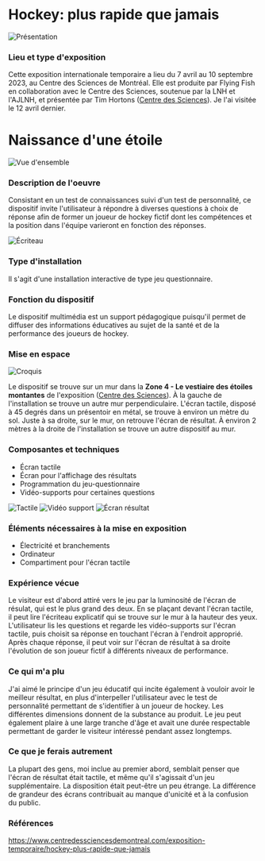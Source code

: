 # Hockey: plus rapide que jamais
![Présentation](medias/hockey_affiche.jpg)

### Lieu et type d'exposition
Cette exposition internationale temporaire a lieu du 7 avril au 10 septembre 2023, au Centre des Sciences de Montréal. Elle est produite par Flying Fish en collaboration avec le Centre des Sciences, soutenue par la LNH et l'AJLNH, et présentée par Tim Hortons ([Centre des Sciences](https://www.centredessciencesdemontreal.com/exposition-temporaire/hockey-plus-rapide-que-jamais)). Je l'ai visitée le 12 avril dernier.

# Naissance d'une étoile
![Vue d'ensemble](medias/hockey_naissance_ensemble.jpg)

### Description de l'oeuvre
Consistant en un test de connaissances suivi d'un test de personnalité, ce dispositif invite l'utilisateur à répondre à diverses questions à choix de réponse afin de former un joueur de hockey fictif dont les compétences et la position dans l'équipe varieront en fonction des réponses. 

![Écriteau](medias/hockey_naissance_ecriteau.jpg)

### Type d'installation
Il s'agit d'une installation interactive de type jeu questionnaire. 

### Fonction du dispositif
Le dispositif multimédia est un support pédagogique puisqu'il permet de diffuser des informations éducatives au sujet de la santé et de la performance des joueurs de hockey.

### Mise en espace
![Croquis](medias/hockey_naissance_croquis.jpg)

Le dispositif se trouve sur un mur dans la **Zone 4 - Le vestiaire des étoiles montantes** de l'exposition ([Centre des Sciences](https://www.centredessciencesdemontreal.com/exposition-temporaire/hockey-plus-rapide-que-jamais)). À la gauche de l'installation se trouve un autre mur perpendiculaire. L'écran tactile, disposé à 45 degrés dans un présentoir en métal, se trouve à environ un mètre du sol. Juste à sa droite, sur le mur, on retrouve l'écran de résultat. À environ 2 mètres à la droite de l'installation se trouve un autre dispositif au mur. 

### Composantes et techniques
- Écran tactile
- Écran pour l'affichage des résultats 
- Programmation du jeu-questionnaire
- Vidéo-supports pour certaines questions

![Tactile](medias/hockey_naissance_touch.jpg) ![Vidéo support](medias/hockey_naissance_video.jpg) ![Écran résultat](medias/hockey_naissance_resultat.jpg)

### Éléments nécessaires à la mise en exposition
- Électricité et branchements
- Ordinateur
- Compartiment pour l'écran tactile

### Expérience vécue
Le visiteur est d'abord attiré vers le jeu par la luminosité de l'écran de résulat, qui est le plus grand des deux. En se plaçant devant l'écran tactile, il peut lire l'écriteau explicatif qui se trouve sur le mur à la hauteur des yeux. L'utilisateur lis les questions et regarde les vidéo-supports sur l'écran tactile, puis choisit sa réponse en touchant l'écran à l'endroit approprié. Après chaque réponse, il peut voir sur l'écran de résultat à sa droite l'évolution de son joueur fictif à différents niveaux de performance. 

### Ce qui m'a plu
J'ai aimé le principe d'un jeu éducatif qui incite également à vouloir avoir le meilleur résultat, en plus d'interpeller l'utilisateur avec le test de personnalité permettant de s'identifier à un joueur de hockey. Les différentes dimensions donnent de la substance au produit. Le jeu peut également plaire à une large tranche d'âge et avait une durée respectable permettant de garder le visiteur intéressé pendant assez longtemps.

### Ce que je ferais autrement
La plupart des gens, moi inclue au premier abord, semblait penser que l'écran de résultat était tactile, et même qu'il s'agissait d'un jeu supplémentaire. La disposition était peut-être un peu étrange. La différence de grandeur des écrans contribuait au manque d'unicité et à la confusion du public.

### Références
https://www.centredessciencesdemontreal.com/exposition-temporaire/hockey-plus-rapide-que-jamais
